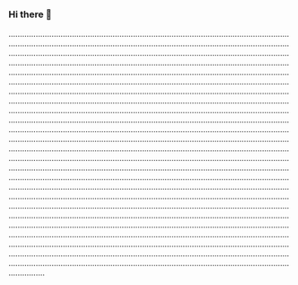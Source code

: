 ### Hi there 👋

............................................................................................................................................................................................................................................................................................................................................................................................................................................................................................................................................................................................................................................................................................................................................................................................................................................................................................................................................................................................................................................................................................................................................................................................................................................................................................................................................................................................................................................................................................................................................................................................................................................................................................................................................................................................................................................................................................................................................................................................................................................................................................................................................................................................................................................................................................................................................................................................................................................................................................................................................................................................................................................................................................................................................................................................................................................................................................................................................................................................................................................................................................................................................................................................................................................